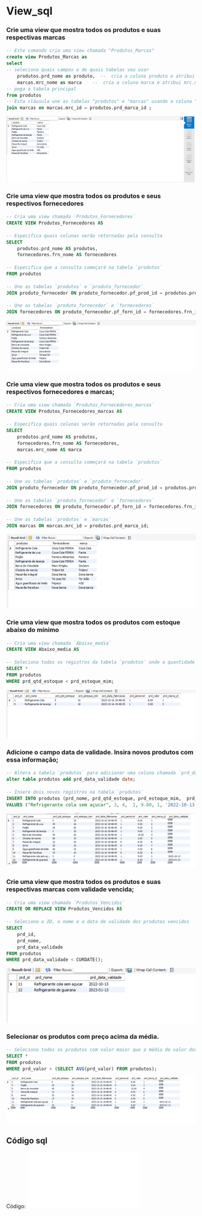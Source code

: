 # View_sql

### Crie uma view que mostra todos os produtos e suas respectivas marcas

```sql
-- Este comando cria uma view chamada "Produtos_Marcas"
create view Produtos_Marcas as 
select
-- seleciona quais campos e de quais tabelas vou usar
	produtos.prd_nome as produto,  --  cria a coluna produto e atribui o prd_nome 
	marcas.mrc_nome as marca	--  cria a coluna marca e atribui mrc.marca
-- pega a tabela principal     
from produtos
-- Esta cláusula une as tabelas "produtos" e "marcas" usando a coluna "mrc_id" como chave estrangeira.
join marcas on marcas.mrc_id = produtos.prd_marca_id ;
```
![view1](produto_marca.png)

### Crie uma view que mostra todos os produtos e seus respectivos fornecedores
```sql
-- Cria uma view chamada `Produtos_Fornecedores`
CREATE VIEW Produtos_Fornecedores AS

-- Especifica quais colunas serão retornadas pela consulta
SELECT
	produtos.prd_nome AS produtos,
	fornecedores.frn_nome AS fornecedores

-- Especifica que a consulta começará na tabela `produtos`
FROM produtos

-- Une as tabelas `produtos` e `produto_fornecedor`
JOIN produto_fornecedor ON produto_fornecedor.pf_prod_id = produtos.prd_id

-- Une as tabelas `produto_fornecedor` e `fornecedores`
JOIN fornecedores ON produto_fornecedor.pf_forn_id = fornecedores.frn_id;
```
![view2](produto_fornecedores.png)
### Crie uma view que mostra todos os produtos e seus respectivos fornecedores e marcas;

```sql
-- Cria uma view chamada `Produtos_Fornecedores_marcas`
CREATE VIEW Produtos_Fornecedores_marcas AS

-- Especifica quais colunas serão retornadas pela consulta
SELECT
	produtos.prd_nome AS produtos,
	fornecedores.frn_nome AS fornecedores,
	marcas.mrc_nome AS marca

-- Especifica que a consulta começará na tabela `produtos`
FROM produtos

-- Une as tabelas `produtos` e `produto_fornecedor`
JOIN produto_fornecedor ON produto_fornecedor.pf_prod_id = produtos.prd_id

-- Une as tabelas `produto_fornecedor` e `fornecedores`
JOIN fornecedores ON produto_fornecedor.pf_forn_id = fornecedores.frn_id

-- Une as tabelas `produtos` e `marcas`
JOIN marcas ON marcas.mrc_id = produtos.prd_marca_id;

```
![view3](produto_fornecedores_marcas.png)

### Crie uma view que mostra todos os produtos com estoque abaixo do mínimo

```sql
-- Cria uma view chamada `Abaixo_media`
CREATE VIEW Abaixo_media AS

-- Seleciona todos os registros da tabela `produtos` onde a quantidade em estoque é menor que o estoque mínimo
SELECT *
FROM produtos
WHERE prd_qtd_estoque < prd_estoque_mim;

```
![view4](abaixo_estoque.png)

### Adicione o campo data de validade. Insira novos produtos com essa informação;

```sql
-- Altera a tabela `produtos` para adicionar uma coluna chamada `prd_data_validade` do tipo `date`
alter table produtos add prd_data_validade date;

-- Insere dois novos registros na tabela `produtos`
INSERT INTO produtos (prd_nome, prd_qtd_estoque, prd_estoque_mim,  prd_perecivel, prd_valor, prd_marca_id, prd_data_validade) 
VALUES ("Refrigerante cola sem açucar", 3, 4,  1, 9.00, 1, '2022-10-13'), ("Refrigerante de guarana", 10, 5,  1, 8.50,2, '2023-01-13');
```
![view5](adicionado.png)

### Crie uma view que mostra todos os produtos e suas respectivas marcas com validade vencida;

```sql
-- Cria uma view chamada `Produtos_Vencidos`
CREATE OR REPLACE VIEW Produtos_Vencidos AS

-- Seleciona o ID, o nome e a data de validade dos produtos vencidos
SELECT
    prd_id,
    prd_nome,
    prd_data_validade
FROM produtos
WHERE prd_data_validade < CURDATE();

```
![view6](vencidos.png)

### Selecionar os produtos com preço acima da média.

```sql
-- Seleciona todos os produtos com valor maior que a média de valor dos produtos
SELECT *
FROM produtos
WHERE prd_valor > (SELECT AVG(prd_valor) FROM produtos);
```

![view7](acima_media.png)

## Código sql
Código: ![codigo](produto.sql)
